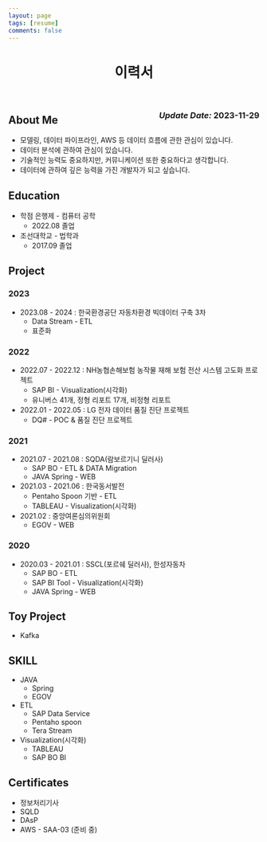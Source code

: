 ```yaml
---
layout: page
tags: [resume]
comments: false
---
```


<center>
    <h1>
        이력서
    </h1>
</center>
<br>
<div style="float: right">
    <h3><em>Update Date:</em> 2023-11-29</h3>
</div>

## About Me

- 모델링, 데이터 파이프라인, AWS 등 데이터 흐름에 관한 관심이 있습니다.
- 데이터 분석에 관하여 관심이 있습니다.
- 기술적인 능력도 중요하지만, 커뮤니케이션 또한 중요하다고 생각합니다.
- 데이터에 관하여 깊은 능력을 가진 개발자가 되고 싶습니다.

## Education

* 학점 은행제 - 컴퓨터 공학
    * 2022.08 졸업
* 조선대학교 - 법학과
    * 2017.09 졸업

## Project

### 2023

* 2023.08 - 2024 : 한국환경공단 자동차환경 빅데이터 구축 3차
    * Data Stream - ETL
    * 표준화

### 2022

* 2022.07 - 2022.12 : NH농협손해보험 농작물 재해 보험 전산 시스템 고도화 프로젝트
    * SAP BI - Visualization(시각화)
    * 유니버스 41개, 정형 리포트 17개, 비정형 리포트
* 2022.01 - 2022.05 : LG 전자 데이터 품질 진단 프로젝트
    * DQ# - POC & 품질 진단 프로젝트

### 2021

* 2021.07 - 2021.08 : SQDA(람보르기니 딜러사)
    * SAP BO - ETL & DATA Migration
    * JAVA Spring - WEB
* 2021.03 - 2021.06 : 한국동서발전
    * Pentaho Spoon 기반 - ETL
    * TABLEAU - Visualization(시각화)
* 2021.02 : 중앙여론심의위원회
    * EGOV - WEB

### 2020
    
* 2020.03 - 2021.01 : SSCL(포르쉐 딜러사), 한성자동차
    * SAP BO - ETL
    * SAP BI Tool - Visualization(시각화)
    * JAVA Spring - WEB

## Toy Project

* Kafka

## SKILL

* JAVA
    * Spring
    * EGOV
* ETL
  * SAP Data Service
  * Pentaho spoon
  * Tera Stream
* Visualization(시각화)
  * TABLEAU
  * SAP BO BI

## Certificates

* 정보처리기사
* SQLD
* DAsP
* AWS - SAA-03 (준비 중)

<!--
## 백준

[![Solved.ac Profile](http://mazassumnida.wtf/api/generate_badge?boj=bbd132)](https://solved.ac/bbd132)


## Preview

{% capture images %}
    https://cloud.githubusercontent.com/assets/754514/14509720/61c61058-01d6-11e6-93ab-0918515ecd56.png
    https://cloud.githubusercontent.com/assets/754514/14509716/61ac6c8e-01d6-11e6-879f-8308883de790.png
{% endcapture %}
{% include gallery images=images caption="Screenshots of Moon Theme" cols=2 %}

See a [live version of Moon](http://taylantatli.github.io/Moon) hosted on GitHub.

## Getting Started

To learn how to install and use this theme check out the [Setup Guide](http://taylantatli.me/Moon/moon-theme/) for more information.
      
[Install Moon](https://github.com/TaylanTatli/Moon){: .btn}
-->